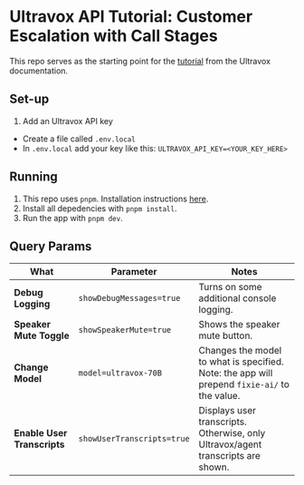# Ultravox API Tutorial: Customer Escalation with Call Stages
This repo serves as the starting point for the [tutorial](https://docs.ultravox.ai/guides/callstagestutorial) from the Ultravox documentation.

## Set-up
1. Add an Ultravox API key
  * Create a file called `.env.local`
  * In `.env.local` add your key like this: `ULTRAVOX_API_KEY=<YOUR_KEY_HERE>`

## Running
1. This repo uses `pnpm`. Installation instructions [here](https://pnpm.io/installation).
1. Install all depedencies with `pnpm install`.
1. Run the app with `pnpm dev`.

## Query Params
| What | Parameter | Notes |
|--------|--------|---------|
|**Debug Logging**|`showDebugMessages=true`| Turns on some additional console logging.|
|**Speaker Mute Toggle**|`showSpeakerMute=true`| Shows the speaker mute button.|
|**Change Model**|`model=ultravox-70B`|Changes the model to what is specified. Note: the app will prepend `fixie-ai/` to the value.|
|**Enable User Transcripts**|`showUserTranscripts=true`|Displays user transcripts. Otherwise, only Ultravox/agent transcripts are shown.|

